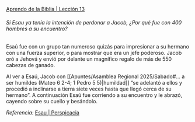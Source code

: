 [Aprendo de la Biblia | Lección 13](https://www.jw.org/finder?srcid=jwlshare&wtlocale=S&prefer=lang&docid=1102016023)
###### Si Esau ya tenía la intención de perdonar a Jacob, ¿Por qué fue con 400 hombres a su encuentro?

Esaú fue con un grupo tan numeroso quizás para impresionar a su hermano con una fuerza superior, o para mostrar que era un jefe poderoso. Jacob oró a Jehová y envió por delante un magnífico regalo de más de 550 cabezas de ganado. 

Al ver a Esaú, Jacob con [[Apuntes/Asamblea Regional 2025/Sabado#... a ser humildes (Mateo 6 2-4; 1 Pedro 5 5)|humildad]] “se adelantó a ellos y procedió a inclinarse a tierra siete veces hasta que llegó cerca de su hermano”. A continuación Esaú fue corriendo a su encuentro y le abrazó, cayendo sobre su cuello y besándolo.

*Referencia:*  [Esau | Perspicacia](https://www.jw.org/finder?srcid=jwlshare&wtlocale=S&prefer=lang&docid=1200001417&par=11)
